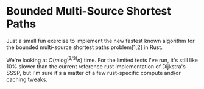 # Bounded Multi-Source Shortest Paths

Just a small fun exercise to implement the new fastest known algorithm for the bounded multi-source shortest paths problem[1,2] in Rust.

We're looking at $O(m \log^{(2/3)} n)$ time. For the limited tests I've run, it's still like 10% slower than the current reference rust implementation of Dijkstra's SSSP, but I'm sure it's a matter of a few rust-specific compute and/or caching tweaks.

[1]: https://arxiv.org/pdf/2504.17033
[2]: https://x.com/dorsa_rohani/status/1954573594853244964
